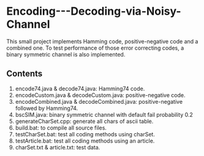 Encoding---Decoding-via-Noisy-Channel
=====================================
  This small project implements Hamming code, positive-negative code and a combined one. 
  To test performance of those error correcting codes, a binary symmetric channel is also implemented.
  
  
Contents
----------------
  1. encode74.java & decode74.java: Hamming74 code.
  2. encodeCustom.java & decodeCustom.java: positive-negative code.
  3. encodeCombined.java & decodeCombined.java: positive-negative followed by Hamming74.
  4. bscSIM.java: binary symmetric channel with default fail probability 0.2
  5. generateCharSet.cpp: generate all chars of ascii table.
  6. build.bat: to compile all source files.
  7. testCharSet.bat: test all coding methods using charSet.
  8. testArticle.bat: test all coding methods using an article.
  9. charSet.txt & article.txt: test data.

